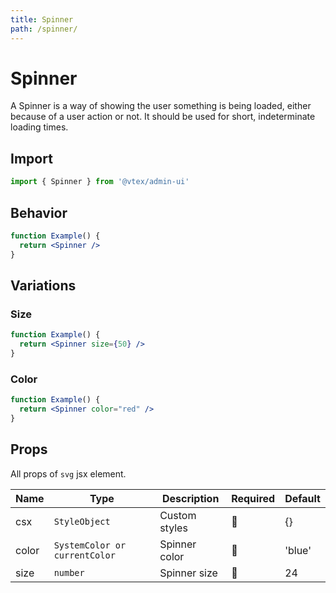 ```yaml
---
title: Spinner
path: /spinner/
---
```


# Spinner

A Spinner is a way of showing the user something is being loaded, either because of a user action or not. It should be used for short, indeterminate loading times.

## Import

```jsx isStatic
import { Spinner } from '@vtex/admin-ui'
```

## Behavior

```jsx
function Example() {
  return <Spinner />
}
```

## Variations

### Size

```jsx
function Example() {
  return <Spinner size={50} />
}
```

### Color

```jsx
function Example() {
  return <Spinner color="red" />
}
```

## Props

All props of `svg` jsx element.

| Name  | Type                          | Description   | Required | Default |
| ----- | ----------------------------- | ------------- | -------- | ------- |
| csx   | `StyleObject`                 | Custom styles | 🚫       | {}      |
| color | `SystemColor or currentColor` | Spinner color | 🚫       | 'blue'  |
| size  | `number`                      | Spinner size  | 🚫       | 24      |
